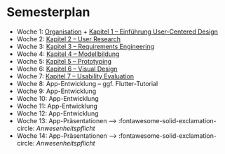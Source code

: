 # Semesterplan

- Woche 1: [Organisation](0_organisation.md) + [Kapitel 1 – Einführung User-Centered Design](1_user-centered_design.md)
- Woche 2: [Kapitel 2 – User Research](2_user_research.md)
- Woche 3: [Kapitel 3 – Requirements Engineering](3_requirements_engineering.md)
- Woche 4: [Kapitel 4 – Modellbildung](4_models.md)
- Woche 5: [Kapitel 5 – Prototyping](5_prototyping.md)
- Woche 6: [Kapitel 6 – Visual Design](6_visual_design.md)
- Woche 7: [Kapitel 7 – Usability Evaluation](7_usability.md)
- Woche 8: App-Entwicklung – ggf. Flutter-Tutorial
- Woche 9: App-Entwicklung
- Woche 10: App-Entwicklung
- Woche 11: App-Entwicklung
- Woche 12: App-Entwicklung
- Woche 13: App-Präsentationen --> :fontawesome-solid-exclamation-circle: *Anwesenheitspflicht*
- Woche 14: App-Präsentationen --> :fontawesome-solid-exclamation-circle: *Anwesenheitspflicht*

